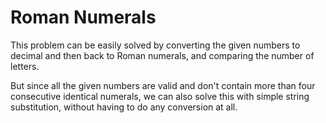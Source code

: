 # Roman Numerals

This problem can be easily solved by converting the given numbers to decimal and then back to Roman numerals, and comparing the number of letters.

But since all the given numbers are valid and don't contain more than four consecutive identical numerals, we can also solve this with simple string substitution, without having to do any conversion at all.

